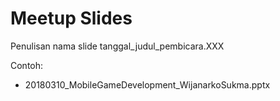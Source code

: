 # Meetup Slides

Penulisan nama slide tanggal_judul_pembicara.XXX

Contoh:
- 20180310_MobileGameDevelopment_WijanarkoSukma.pptx